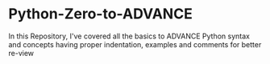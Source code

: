 # Python-Zero-to-ADVANCE
In this Repository, I've covered all the basics to ADVANCE Python syntax and concepts having proper indentation, examples and comments for better re-view
